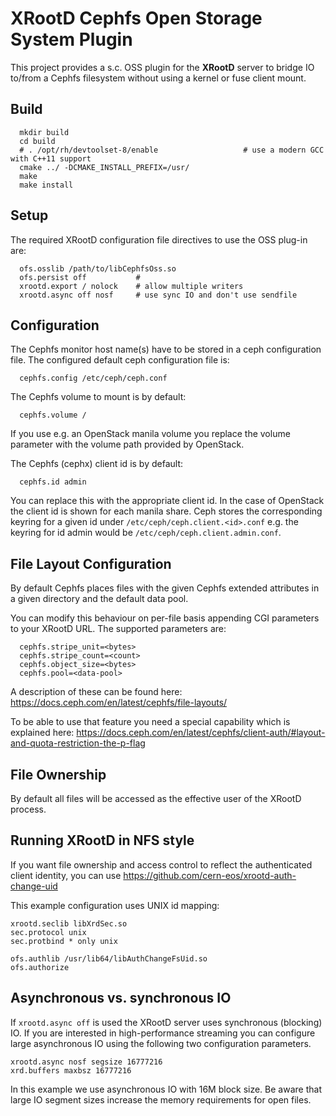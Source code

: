 XRootD Cephfs Open Storage System Plugin
========================================

This project provides a s.c. OSS plugin for the **XRootD** server to bridge IO to/from a Cephfs filesystem without using a kernel or fuse client mount.

Build
-----

```
  mkdir build
  cd build
  # . /opt/rh/devtoolset-8/enable                   # use a modern GCC with C++11 support
  cmake ../ -DCMAKE_INSTALL_PREFIX=/usr/
  make
  make install
```

Setup
-----

The required XRootD configuration file directives to use the OSS plug-in are:

```
  ofs.osslib /path/to/libCephfsOss.so 
  ofs.persist off           #
  xrootd.export / nolock    # allow multiple writers
  xrootd.async off nosf     # use sync IO and don't use sendfile

```

Configuration
-------------

The Cephfs monitor host name(s) have to be stored in a ceph configuration file. The configured default ceph configuration file is:

```
  cephfs.config /etc/ceph/ceph.conf
```

The Cephfs volume to mount is by default:

```
  cephfs.volume /
```

If you use e.g. an OpenStack manila volume you replace the volume parameter with the volume path provided by OpenStack.

The Cephfs (cephx) client id is by default:

```
  cephfs.id admin
```

You can replace this with the appropriate client id. In the case of OpenStack the client id is shown for each manila share.  Ceph stores the corresponding keyring for a given id under ```/etc/ceph/ceph.client.<id>.conf``` e.g. the keyring for id admin would be ```/etc/ceph/ceph.client.admin.conf```.

File Layout Configuration
-------------------------

By default Cephfs places files with the given Cephfs extended attributes in a given directory and the default data pool.

You can modify this behaviour on per-file basis appending CGI parameters to your XRootD URL. The supported parameters are:

```   
  cephfs.stripe_unit=<bytes>
  cephfs.stripe_count=<count>
  cephfs.object_size=<bytes>
  cephfs.pool=<data-pool>
```

A description of these can be found here: https://docs.ceph.com/en/latest/cephfs/file-layouts/

To be able to use that feature you need a special capability which is explained here: https://docs.ceph.com/en/latest/cephfs/client-auth/#layout-and-quota-restriction-the-p-flag

File Ownership
--------------

By default all files will be accessed as the effective user of the XRootD process.

Running XRootD in NFS style
---------------------------

If you want file ownership and access control to reflect the authenticated client identity, you can use https://github.com/cern-eos/xrootd-auth-change-uid

This example configuration uses UNIX id mapping:

```
xrootd.seclib libXrdSec.so
sec.protocol unix
sec.protbind * only unix

ofs.authlib /usr/lib64/libAuthChangeFsUid.so
ofs.authorize
```

Asynchronous vs. synchronous IO
-------------------------------

If ```xrootd.async off``` is used the  XRootD server uses synchronous (blocking) IO. If you are interested in high-performance streaming you can configure large asynchronous IO using the following two configuration parameters.

```
xrootd.async nosf segsize 16777216
xrd.buffers maxbsz 16777216
```

In this example we use asynchronous IO with 16M block size. Be aware that large IO segment sizes increase the memory requirements for open files.




